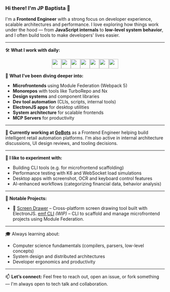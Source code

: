 ### Hi there! I'm JP Baptista 👋

I'm a **Frontend Engineer** with a strong focus on developer experience, scalable architectures and performance. I love exploring how things work under the hood — from **JavaScript internals** to **low-level system behavior**, and I often build tools to make developers' lives easier.

---

🛠️ **What I work with daily:**

<div style="display: flex; justify-content: center; width: 100%">
  <img height="30" width="30" src="https://cdn.jsdelivr.net/gh/devicons/devicon/icons/react/react-original.svg" />
  <img height="30" width="30" src="https://cdn.jsdelivr.net/gh/devicons/devicon/icons/typescript/typescript-original.svg" />
  <img height="30" width="30" src="https://cdn.jsdelivr.net/gh/devicons/devicon/icons/javascript/javascript-original.svg" />
  <img height="30" width="30" src="https://cdn.jsdelivr.net/gh/devicons/devicon/icons/nodejs/nodejs-original.svg" />
  <img height="30" width="30" src="https://cdn.jsdelivr.net/gh/devicons/devicon/icons/mysql/mysql-original-wordmark.svg" />
  <img height="30" width="30" src="https://cdn.jsdelivr.net/gh/devicons/devicon/icons/mongodb/mongodb-original.svg" />
  <img height="30" width="30" src="https://cdn.jsdelivr.net/gh/devicons/devicon/icons/git/git-original.svg" />
</div>

🧩 **What I’ve been diving deeper into:**
- **Microfrontends** using Module Federation (Webpack 5)
- **Monorepos** with tools like TurboRepo and Nx
- **Design systems** and component libraries
- **Dev tool automation** (CLIs, scripts, internal tools)
- **ElectronJS apps** for desktop utilities
- **System architecture** for scalable frontends
- **MCP Servers** for productivity

---

💼 **Currently working at [GoBots](https://gocommerce.gobots.com.br/)** as a Frontend Engineer helping build intelligent retail automation platforms. I'm also active in internal architecture discussions, UI design reviews, and tooling decisions.

---

🧪 **I like to experiment with:**
- Building CLI tools (e.g. for microfrontend scaffolding)
- Performance testing with K6 and WebSocket load simulations
- Desktop apps with screenshot, OCR and keyboard control features
- AI-enhanced workflows (categorizing financial data, behavior analysis)

---

📌 **Notable Projects:**
- 🎨 [Screen Drawer](https://github.com/JohnnyBaptista/screen-drawer) – Cross-platform screen drawing tool built with ElectronJS.
   [emf CLI](https://github.com/JohnnyBaptista/emf) *(WIP)* – CLI to scaffold and manage microfrontend projects using Module Federation.

---

🎓 Always learning about:
- Computer science fundamentals (compilers, parsers, low-level concepts)
- System design and distributed architectures
- Developer ergonomics and productivity

---

📫 **Let’s connect:**
Feel free to reach out, open an issue, or fork something — I'm always open to tech talk and collaboration.
